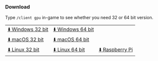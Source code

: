### Download
Type `/client gpu` in-game to see whether you need 32 or 64 bit version.

||||
|--|--|--|
[:arrow_down: Windows 32 bit](https://github.com/UnknownShadow200/ClassiCube-Plugins/blob/master/Pony/pony_win32.dll?raw=true)|[:arrow_down: Windows 64 bit](https://github.com/UnknownShadow200/ClassiCube-Plugins/blob/master/Pony/pony_win64.dll?raw=true)
[:arrow_down: macOS 32 bit](https://github.com/UnknownShadow200/ClassiCube-Plugins/blob/master/Pony/pony_mac32.dylib?raw=true)|[:arrow_down: macOS 64 bit](https://github.com/UnknownShadow200/ClassiCube-Plugins/blob/master/Pony/pony_mac64.dylib?raw=true)
[:arrow_down: Linux 32 bit](https://github.com/UnknownShadow200/ClassiCube-Plugins/blob/master/Pony/pony_nix32.so?raw=true)|[:arrow_down: Linux 64 bit](https://github.com/UnknownShadow200/ClassiCube-Plugins/blob/master/Pony/pony_nix64.so?raw=true)|[:arrow_down: Raspberry Pi](https://github.com/UnknownShadow200/ClassiCube-Plugins/blob/master/Pony/pony_rpi.so?raw=true)
